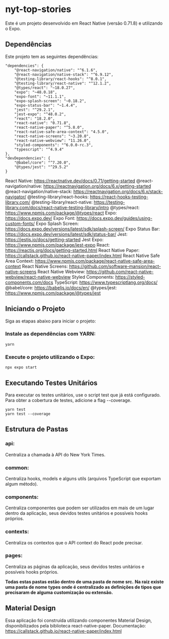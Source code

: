 # nyt-top-stories
Este é um projeto desenvolvido em React Native (versão 0.71.8) e utilizando o Expo.

## Dependências
Este projeto tem as seguintes dependências:

```
"dependencies": {
    "@react-navigation/native": "^6.1.6",
    "@react-navigation/native-stack": "^6.9.12",
    "@testing-library/react-hooks": "^8.0.1",
    "@testing-library/react-native": "^12.1.2",
    "@types/react": "~18.0.27",
    "expo": "~48.0.18",
    "expo-font": "~11.1.1",
    "expo-splash-screen": "~0.18.2",
    "expo-status-bar": "~1.4.4",
    "jest": "^29.2.1",
    "jest-expo": "^48.0.2",
    "react": "18.2.0",
    "react-native": "0.71.8",
    "react-native-paper": "^5.8.0",
    "react-native-safe-area-context": "4.5.0",
    "react-native-screens": "~3.20.0",
    "react-native-webview": "11.26.0",
    "styled-components": "^6.0.0-rc.3",
    "typescript": "^4.9.4"
},
"devDependencies": {
    "@babel/core": "^7.20.0",
    "@types/jest": "^29.5.2"
}
```
React Native: https://reactnative.dev/docs/0.71/getting-started
@react-navigation/native: https://reactnavigation.org/docs/6.x/getting-started
@react-navigation/native-stack: https://reactnavigation.org/docs/6.x/stack-navigator/
@testing-library/react-hooks: https://react-hooks-testing-library.com/
@testing-library/react-native: https://testing-library.com/docs/react-native-testing-library/intro
@types/react: https://www.npmjs.com/package/@types/react
Expo: https://docs.expo.dev/
Expo Font: https://docs.expo.dev/guides/using-custom-fonts/
Expo Splash Screen: https://docs.expo.dev/versions/latest/sdk/splash-screen/
Expo Status Bar: https://docs.expo.dev/versions/latest/sdk/status-bar/
Jest: https://jestjs.io/docs/getting-started
Jest Expo: https://www.npmjs.com/package/jest-expo
React: https://reactjs.org/docs/getting-started.html
React Native Paper: https://callstack.github.io/react-native-paper/index.html
React Native Safe Area Context: https://www.npmjs.com/package/react-native-safe-area-context
React Native Screens: https://github.com/software-mansion/react-native-screens
React Native Webview: https://github.com/react-native-webview/react-native-webview
Styled Components: https://styled-components.com/docs
TypeScript: https://www.typescriptlang.org/docs/
@babel/core: https://babeljs.io/docs/en/
@types/jest: https://www.npmjs.com/package/@types/jest

## Iniciando o Projeto
Siga as etapas abaixo para iniciar o projeto:

### Instale as dependências com YARN:
```
yarn
```

### Execute o projeto utilizando o Expo:

```
npx expo start
```


## Executando Testes Unitários
Para executar os testes unitários, use o script test que já está configurado. Para obter a cobertura de testes, adicione a flag --coverage.

```
yarn test
yarn test --coverage
```


## Estrutura de Pastas

### api: 
Centraliza a chamada à API do New York Times.

### common:
Centraliza hooks, models e alguns utils (arquivos TypeScript que exportam algum método).

### components: 
Centraliza componentes que podem ser utilizados em mais de um lugar dentro da aplicação, seus devidos testes unitários e possíveis hooks próprios.

### contexts: 
Centraliza os contextos que o API context do React pode precisar.

### pages: 
Centraliza as páginas da aplicação, seus devidos testes unitários e possíveis hooks próprios.

**Todas estas pastas estão dentro de uma pasta de nome src.**
**Na raiz existe uma pasta de nome types onde é centralizado as definições de tipos que precisaram de alguma customização ou extensão.**

## Material Design
Essa aplicação foi construída utilizando componentes Material Design, disponibilizados pela biblioteca react-native-paper.
Documentação: https://callstack.github.io/react-native-paper/index.html
